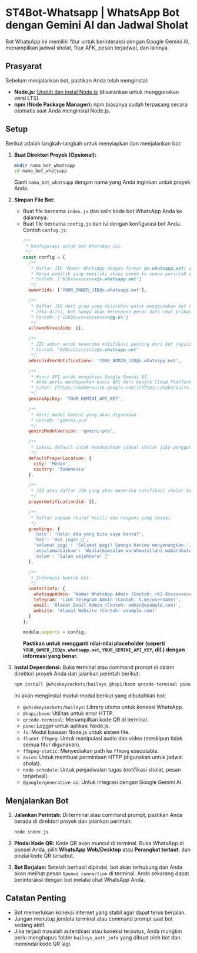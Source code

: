# ST4Bot-Whatsapp | WhatsApp Bot dengan Gemini AI dan Jadwal Sholat

Bot WhatsApp ini memiliki fitur untuk berinteraksi dengan Google Gemini AI, menampilkan jadwal sholat, fitur AFK, pesan terjadwal, dan lainnya.

## Prasyarat

Sebelum menjalankan bot, pastikan Anda telah menginstal:

* **Node.js:** [Unduh dan instal Node.js](https://nodejs.org/) (disarankan untuk menggunakan versi LTS).
* **npm (Node Package Manager):** npm biasanya sudah terpasang secara otomatis saat Anda menginstal Node.js.

## Setup

Berikut adalah langkah-langkah untuk menyiapkan dan menjalankan bot:

1.  **Buat Direktori Proyek (Opsional):**
    ```bash
    mkdir nama_bot_whatsapp
    cd nama_bot_whatsapp
    ```
    Ganti `nama_bot_whatsapp` dengan nama yang Anda inginkan untuk proyek Anda.

2.  **Simpan File Bot:**
    * Buat file bernama `index.js` dan salin kode bot WhatsApp Anda ke dalamnya.
    * Buat file bernama `config.js` dan isi dengan konfigurasi bot Anda. Contoh `config.js`:
        ```javascript
        /**
         * Konfigurasi untuk bot WhatsApp ini.
         */
        const config = {
          /**
           * Daftar JID (Nomor WhatsApp dengan format @s.whatsapp.net) dari pemilik bot.
           * Hanya pemilik yang memiliki akses penuh ke semua perintah admin.
           * Contoh: ['628xxxxxxxxxx@s.whatsapp.net']
           */
          ownerJids: ['YOUR_OWNER_JID@s.whatsapp.net'],

          /**
           * Daftar JID dari grup yang diizinkan untuk menggunakan bot (opsional).
           * Jika diisi, bot hanya akan merespons pesan dari chat pribadi atau grup yang ada di daftar ini (dan pemilik).
           * Contoh: ['12036xxxxxxxxxxxxx@g.us']
           */
          allowedGroupJids: [],

          /**
           * JID admin untuk menerima notifikasi penting dari bot (opsional).
           * Contoh: '628zzzzzzzzzzz@s.whatsapp.net'
           */
          adminJidForNotifications: 'YOUR_ADMIN_JID@s.whatsapp.net',

          /**
           * Kunci API untuk mengakses Google Gemini AI.
           * Anda perlu mendapatkan kunci API dari Google Cloud Platform.
           * Lihat: [https://makersuite.google.com/](https://makersuite.google.com/)
           */
          geminiApiKey: 'YOUR_GEMINI_API_KEY',

          /**
           * Versi model Gemini yang akan digunakan.
           * Contoh: 'gemini-pro'
           */
          geminiModelVersion: 'gemini-pro',

          /**
           * Lokasi default untuk mendapatkan jadwal sholat jika pengguna tidak menentukan kota dan negara.
           */
          defaultPrayerLocation: {
            city: 'Medan',
            country: 'Indonesia'
          },

          /**
           * JID atau daftar JID yang akan menerima notifikasi sholat harian secara default (deprecated, lebih baik gunakan perintah /pengingatsholat di chat).
           */
          prayerNotificationJid: [],

          /**
           * Daftar sapaan (huruf kecil) dan respons yang sesuai.
           */
          greetings: {
            'halo': 'Halo! Ada yang bisa saya bantu?',
            'hai': 'Hai juga! 👋',
            'selamat pagi': 'Selamat pagi! Semoga harimu menyenangkan.',
            'assalamualaikum': 'Waalaikumsalam warahmatullahi wabarakatuh.',
            'salam': 'Salam sejahtera! 🙏'
          },

          /**
           * Informasi kontak bot.
           */
          contactInfo: {
            whatsappAdmin: 'Nomor WhatsApp Admin (Contoh: +62 8xxxxxxxxxx)',
            telegram: 'Link Telegram Admin (Contoh: t.me/username)',
            email: 'Alamat Email Admin (Contoh: admin@example.com)',
            website: 'Alamat Website (Contoh: example.com)'
          }
        };

        module.exports = config;
        ```
        **Pastikan untuk mengganti nilai-nilai placeholder (seperti `YOUR_OWNER_JID@s.whatsapp.net`, `YOUR_GEMINI_API_KEY`, dll.) dengan informasi yang benar.**

3.  **Instal Dependensi:**
    Buka terminal atau command prompt di dalam direktori proyek Anda dan jalankan perintah berikut:
    ```bash
    npm install @whiskeysockets/baileys @hapi/boom qrcode-terminal pino fs fluent-ffmpeg ffmpeg-static axios node-schedule @google/generative-ai
    ```
    Ini akan menginstal modul-modul berikut yang dibutuhkan bot:
    * `@whiskeysockets/baileys`: Library utama untuk koneksi WhatsApp.
    * `@hapi/boom`: Utilitas untuk error HTTP.
    * `qrcode-terminal`: Menampilkan kode QR di terminal.
    * `pino`: Logger untuk aplikasi Node.js.
    * `fs`: Modul bawaan Node.js untuk sistem file.
    * `fluent-ffmpeg`: Untuk manipulasi audio dan video (meskipun tidak semua fitur digunakan).
    * `ffmpeg-static`: Menyediakan path ke `ffmpeg` executable.
    * `axios`: Untuk membuat permintaan HTTP (digunakan untuk jadwal sholat).
    * `node-schedule`: Untuk penjadwalan tugas (notifikasi sholat, pesan terjadwal).
    * `@google/generative-ai`: Untuk integrasi dengan Google Gemini AI.

## Menjalankan Bot

1.  **Jalankan Perintah:**
    Di terminal atau command prompt, pastikan Anda berada di direktori proyek dan jalankan perintah:
    ```bash
    node index.js
    ```

2.  **Pindai Kode QR:**
    Kode QR akan muncul di terminal. Buka WhatsApp di ponsel Anda, pilih **WhatsApp Web/Desktop** atau **Perangkat tertaut**, dan pindai kode QR tersebut.

3.  **Bot Berjalan:**
    Setelah berhasil dipindai, bot akan terhubung dan Anda akan melihat pesan `Opened connection` di terminal. Anda sekarang dapat berinteraksi dengan bot melalui chat WhatsApp Anda.

## Catatan Penting

* Bot memerlukan koneksi internet yang stabil agar dapat terus berjalan.
* Jangan menutup jendela terminal atau command prompt saat bot sedang aktif.
* Jika terjadi masalah autentikasi atau koneksi terputus, Anda mungkin perlu menghapus folder `baileys_auth_info` yang dibuat oleh bot dan memindai kode QR lagi.
